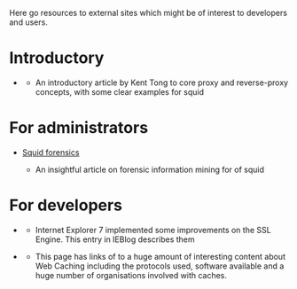 Here go resources to external sites which might be of interest to
developers and users.

# Introductory

  - [](http://kenttongmo.blogspot.it/2013/03/concepts-of-squid.html)
    
      - An introductory article by Kent Tong to core proxy and
        reverse-proxy concepts, with some clear examples for squid

# For administrators

  - [Squid
    forensics](http://philosecurity.org/2009/04/19/squid-forensics)
    
      - An insightful article on forensic information mining for of
        squid

# For developers

  - [](http://blogs.msdn.com/ie/archive/2005/10/22/483795.aspx)
    
      - Internet Explorer 7 implemented some improvements on the SSL
        Engine. This entry in IEBlog describes them

  - [](http://www.web-cache.com/)
    
      - This page has links of to a huge amount of interesting content
        about Web Caching including the protocols used, software
        available and a huge number of organisations involved with
        caches.
